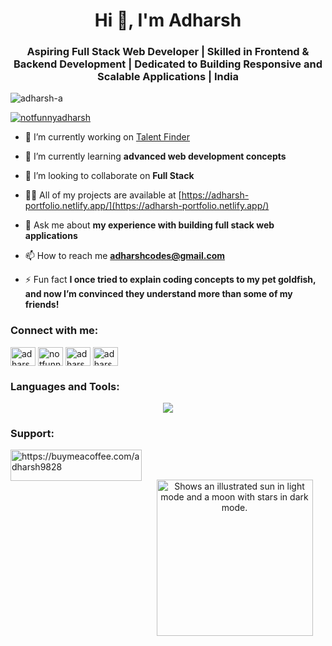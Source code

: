
<h1 align="center">Hi 👋, I'm Adharsh</h1>
<h3 align="center">Aspiring Full Stack Web Developer | Skilled in Frontend & Backend Development | Dedicated to Building Responsive and Scalable Applications | India</h3>

<p align="left"> <img src="https://komarev.com/ghpvc/?username=adharsh-a&label=Profile%20views&color=0e75b6&style=flat" alt="adharsh-a" /> </p>

<p align="left"> <a href="https://twitter.com/notfunnyadharsh" target="blank"><img src="https://img.shields.io/twitter/follow/notfunnyadharsh?logo=twitter&style=for-the-badge" alt="notfunnyadharsh" /></a> </p>

- 🔭 I’m currently working on [Talent Finder](https://talent-finder-frontend.vercel.app/)

- 🌱 I’m currently learning **advanced web development concepts**

- 👯 I’m looking to collaborate on **Full Stack**

- 👨‍💻 All of my projects are available at [https://adharsh-portfolio.netlify.app/](https://adharsh-portfolio.netlify.app/)

- 💬 Ask me about **my experience with building full stack web applications**

- 📫 How to reach me **adharshcodes@gmail.com**

- ⚡ Fun fact **I once tried to explain coding concepts to my pet goldfish, and now I’m convinced they understand more than some of my friends!**

<h3 align="left">Connect with me:</h3>
<p align="left">
<a href="https://dev.to/adharsh" target="blank"><img align="center" src="https://raw.githubusercontent.com/rahuldkjain/github-profile-readme-generator/master/src/images/icons/Social/devto.svg" alt="adharsh" height="30" width="40" /></a>
<a href="https://twitter.com/notfunnyadharsh" target="blank"><img align="center" src="https://raw.githubusercontent.com/rahuldkjain/github-profile-readme-generator/master/src/images/icons/Social/twitter.svg" alt="notfunnyadharsh" height="30" width="40" /></a>
<a href="https://linkedin.com/in/adharsh-boddul-6847a3235" target="blank"><img align="center" src="https://raw.githubusercontent.com/rahuldkjain/github-profile-readme-generator/master/src/images/icons/Social/linked-in-alt.svg" alt="adharsh-boddul-6847a3235" height="30" width="40" /></a>
<a href="https://instagram.com/adharsh.pvt" target="blank"><img align="center" src="https://raw.githubusercontent.com/rahuldkjain/github-profile-readme-generator/master/src/images/icons/Social/instagram.svg" alt="adharsh.pvt" height="30" width="40" /></a>
</p>

<h3>Languages and Tools:</h3>

<p align="center">
<img src="https://skillicons.dev/icons?i=html,css,js,ts,nextjs,nodejs,express,react,tailwind,postgres,mongodb,mysql,redux,aws,remix,scss,git,jest,postman,vscode,visualstudio,vercel,vite,supabase,styledcomponents,sass,prisma,powershell,firebase,express,npm,redis,vitest"/>
</p>


<h3 align="left">Support:</h3>
<p><a href="https://www.buymeacoffee.com/https://buymeacoffee.com/adharsh9828"> <img align="left" src="https://cdn.buymeacoffee.com/buttons/v2/default-yellow.png" height="50" width="210" alt="https://buymeacoffee.com/adharsh9828" /></a></p><br><br>
<p align="center">
   <img  alt="Shows an illustrated sun in light mode and a moon with stars in dark mode." src="https://user-images.githubusercontent.com/74038190/216644497-1951db19-8f3d-4e44-ac08-8e9d7e0d94a7.gif"  width="250" >
</p>
